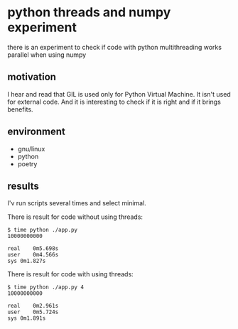# python threads and numpy experiment

there is an experiment to check if code with python multithreading works parallel when using numpy


## motivation

I hear and read that GIL is used only for Python Virtual Machine. It isn't used for external code.
And it is interesting to check if it is right and if it brings benefits.


## environment

- gnu/linux
- python
- poetry


## results

I'v run scripts several times and select minimal.

There is result for code without using threads:
```shell
$ time python ./app.py
10000000000

real	0m5.698s
user	0m4.566s
sys	0m1.827s
```

There is result for code with using threads:
```shell
$ time python ./app.py 4
10000000000

real	0m2.961s
user	0m5.724s
sys	0m1.891s
```
